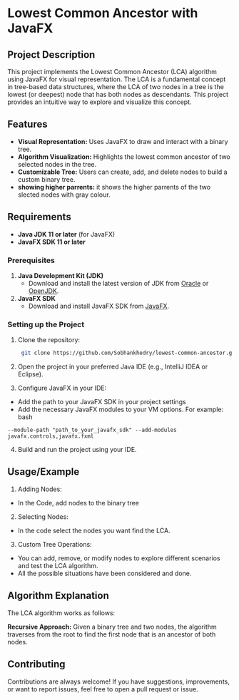# Lowest Common Ancestor with JavaFX

## Project Description

This project implements the Lowest Common Ancestor (LCA) algorithm using JavaFX for visual representation. The LCA is a fundamental concept in tree-based data structures, where the LCA of two nodes in a tree is the lowest (or deepest) node that has both nodes as descendants. This project provides an intuitive way to explore and visualize this concept.
## Features

- **Visual Representation:** Uses JavaFX to draw and interact with a binary tree.
- **Algorithm Visualization:** Highlights the lowest common ancestor of two selected nodes in the tree.
- **Customizable Tree:** Users can create, add, and delete nodes to build a custom binary tree.
- **showing higher parrents:** it shows the higher parrents of the two slected nodes with gray colour.
## Requirements

- **Java JDK 11 or later** (for JavaFX)
- **JavaFX SDK 11 or later**



### Prerequisites

1. **Java Development Kit (JDK)**
   - Download and install the latest version of JDK from [Oracle](https://www.oracle.com/java/technologies/javase-downloads.html) or [OpenJDK](https://jdk.java.net/).
2. **JavaFX SDK**
   - Download and install JavaFX SDK from [JavaFX](https://openjfx.io/).
### Setting up the Project

1. Clone the repository:

   ```bash
    git clone https://github.com/Sobhankhedry/lowest-common-ancestor.git
   ```
2. Open the project in your preferred Java IDE (e.g., IntelliJ IDEA or Eclipse).
3. Configure JavaFX in your IDE:
- Add the path to your JavaFX SDK in your project settings
- Add the necessary JavaFX modules to your VM options. For example:
bash
```
--module-path "path_to_your_javafx_sdk" --add-modules javafx.controls,javafx.fxml
```
4. Build and run the project using your IDE.
## Usage/Example


1. Adding Nodes:
- In the Code, add nodes to the binary tree
2. Selecting Nodes:
- In the code select the nodes you want find the LCA.
3. Custom Tree Operations:
- You can add, remove, or modify nodes to explore different scenarios and test the LCA algorithm.
- All the possible situations have been considered and done.

## Algorithm Explanation


The LCA algorithm works as follows:

**Recursive Approach:** Given a binary tree and two nodes, the algorithm traverses from the root to find the first node that is an ancestor of both nodes.

## Contributing

Contributions are always welcome!
If you have suggestions, improvements, or want to report issues, feel free to open a pull request or issue.



   
